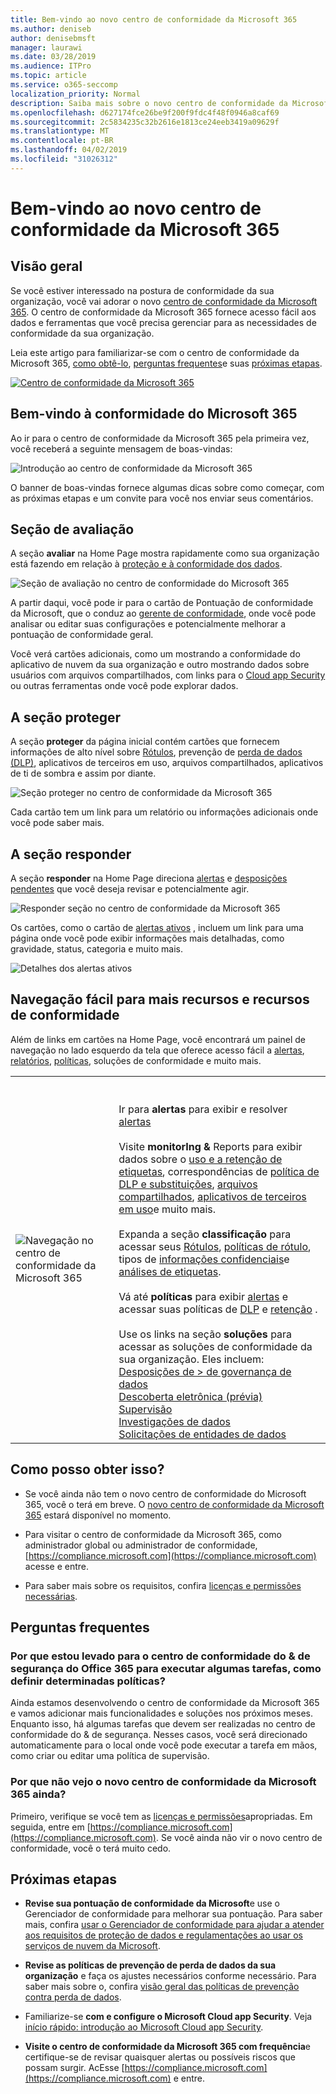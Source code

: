 ```yaml
---
title: Bem-vindo ao novo centro de conformidade da Microsoft 365
ms.author: deniseb
author: denisebmsft
manager: laurawi
ms.date: 03/28/2019
ms.audience: ITPro
ms.topic: article
ms.service: o365-seccomp
localization_priority: Normal
description: Saiba mais sobre o novo centro de conformidade da Microsoft 365, incluindo o que ele contém, como obtê-lo e suas próximas etapas.
ms.openlocfilehash: d627174fce26be9f200f9fdc4f48f0946a8caf69
ms.sourcegitcommit: 2c5834235c32b2616e1813ce24eeb3419a09629f
ms.translationtype: MT
ms.contentlocale: pt-BR
ms.lasthandoff: 04/02/2019
ms.locfileid: "31026312"
---
```

# <a name="welcome-to-your-all-new-microsoft-365-compliance-center"></a>Bem-vindo ao novo centro de conformidade da Microsoft 365

## <a name="overview"></a>Visão geral

Se você estiver interessado na postura de conformidade da sua organização, você vai adorar o novo [centro de conformidade da Microsoft 365](https://compliance.microsoft.com). O centro de conformidade da Microsoft 365 fornece acesso fácil aos dados e ferramentas que você precisa gerenciar para as necessidades de conformidade da sua organização. 

Leia este artigo para familiarizar-se com o centro de conformidade da Microsoft 365, [como obtê-lo](#how-do-i-get-this), [perguntas frequentes](#frequently-asked-questions)e suas [próximas etapas](#next-steps).

[![Centro de conformidade da Microsoft 365](media/m365-compliance-center.png)](https://compliance.microsoft.com)

## <a name="welcome-to-microsoft-365-compliance"></a>Bem-vindo à conformidade do Microsoft 365

Ao ir para o centro de conformidade da Microsoft 365 pela primeira vez, você receberá a seguinte mensagem de boas-vindas:

![Introdução ao centro de conformidade da Microsoft 365](media/m365-compliancecenter-welcomesteps.png)

O banner de boas-vindas fornece algumas dicas sobre como começar, com as próximas etapas e um convite para você nos enviar seus comentários.

## <a name="the-assess-section"></a>Seção de avaliação

A seção **avaliar** na Home Page mostra rapidamente como sua organização está fazendo em relação à [proteção e à conformidade dos dados](protect-access-to-data-and-services.md).

![Seção de avaliação no centro de conformidade do Microsoft 365](media/m365-compliance-center-assess.png)

A partir daqui, você pode ir para o cartão de Pontuação de conformidade da Microsoft, que o conduz ao [gerente de conformidade](meet-data-protection-and-regulatory-reqs-using-microsoft-cloud.md), onde você pode analisar ou editar suas configurações e potencialmente melhorar a pontuação de conformidade geral.

Você verá cartões adicionais, como um mostrando a conformidade do aplicativo de nuvem da sua organização e outro mostrando dados sobre usuários com arquivos compartilhados, com links para o [Cloud app Security](https://docs.microsoft.com/cloud-app-security/) ou outras ferramentas onde você pode explorar dados.

## <a name="the-protect-section"></a>A seção proteger

A seção **proteger** da página inicial contém cartões que fornecem informações de alto nível sobre [Rótulos](labels.md), prevenção de [perda de dados (DLP)](data-loss-prevention-policies.md), aplicativos de terceiros em uso, arquivos compartilhados, aplicativos de ti de sombra e assim por diante. 

![Seção proteger no centro de conformidade da Microsoft 365](media/m365-compliance-center-protect.png)

Cada cartão tem um link para um relatório ou informações adicionais onde você pode saber mais.

## <a name="the-respond-section"></a>A seção responder

A seção **responder** na Home Page direciona [alertas](alerts.md) e [desposições pendentes](disposition-reviews.md) que você deseja revisar e potencialmente agir.

![Responder seção no centro de conformidade da Microsoft 365](media/m365-compliance-center-respond.png)

Os cartões, como o cartão de [alertas ativos](alerts.md) , incluem um link para uma página onde você pode exibir informações mais detalhadas, como gravidade, status, categoria e muito mais.

![Detalhes dos alertas ativos](media/m365-compliance-center-alerts-details.png) 

## <a name="easy-navigation-to-more-compliance-features-and-capabilities"></a>Navegação fácil para mais recursos e recursos de conformidade

Além de links em cartões na Home Page, você encontrará um painel de navegação no lado esquerdo da tela que oferece acesso fácil a [alertas](alerts.md), [relatórios](reports-in-security-and-compliance.md), [políticas](alert-policies.md), soluções de conformidade e muito mais. 

|  |  |
|---------|---------|
|![Navegação no centro de conformidade da Microsoft 365](media/m365-compliance-center-leftnav.png)  |<br/><br/> Ir para **alertas** para exibir e resolver [alertas](alerts.md)<br/><br/>Visite **monitorIng &** Reports para exibir dados sobre o [uso e a retenção de etiquetas](sensitivity-labels.md), correspondências de [política de DLP e substituições](view-the-dlp-reports.md), [arquivos compartilhados](https://docs.microsoft.com/cloud-app-security/file-filters), [aplicativos de terceiros em uso](https://docs.microsoft.com/cloud-app-security/discovered-apps)e muito mais.<br/><br/>Expanda a seção **classificação** para acessar seus [Rótulos](labels.md), [políticas de rótulo](sensitivity-labels.md#what-label-policies-can-do), tipos de [informações confidenciais](what-the-sensitive-information-types-look-for.md)e [análises de etiquetas](view-label-activity-for-documents.md).<br/><br/>Vá até **políticas** para exibir [alertas](alerts.md) e acessar suas políticas de [DLP](data-loss-prevention-policies.md) e [retenção](retention-policies.md) .<br/><br/> Use os links na seção **soluções** para acessar as soluções de conformidade da sua organização. Eles incluem: <br/>[Desposições de > de governança de dados](disposition-reviews.md)<br/>[Descoberta eletrônica (prévia)](compliance20/overview-ediscovery-20.md)<br/>[Supervisão](supervision-policies.md)<br/>[Investigações de dados](datainvestigations/overview-data-investigations.md)<br/>[Solicitações de entidades de dados](manage-gdpr-data-subject-requests-with-the-dsr-case-tool.md)        |


## <a name="how-do-i-get-this"></a>Como posso obter isso?

- Se você ainda não tem o novo centro de conformidade do Microsoft 365, você o terá em breve. O [novo centro de conformidade da Microsoft 365](microsoft-security-and-compliance.md#microsoft-365-compliance-center) estará disponível no momento.

- Para visitar o centro de conformidade da Microsoft 365, como administrador global ou administrador de conformidade, [https://compliance.microsoft.com](https://compliance.microsoft.com) acesse e entre. 

- Para saber mais sobre os requisitos, confira [licenças e permissões necessárias](microsoft-security-and-compliance.md#required-licenses-and-permissions).

## <a name="frequently-asked-questions"></a>Perguntas frequentes

### <a name="why-am-i-taken-to-the-office-365-security--compliance-center-to-perform-some-tasks-such-as-defining-certain-policies"></a>Por que estou levado para o centro de conformidade do & de segurança do Office 365 para executar algumas tarefas, como definir determinadas políticas?

Ainda estamos desenvolvendo o centro de conformidade da Microsoft 365 e vamos adicionar mais funcionalidades e soluções nos próximos meses. Enquanto isso, há algumas tarefas que devem ser realizadas no centro de conformidade do & de segurança. Nesses casos, você será direcionado automaticamente para o local onde você pode executar a tarefa em mãos, como criar ou editar uma política de supervisão.

### <a name="why-dont-i-see-the-new-microsoft-365-compliance-center-yet"></a>Por que não vejo o novo centro de conformidade da Microsoft 365 ainda?

Primeiro, verifique se você tem as [licenças e permissões](microsoft-security-and-compliance.md#required-licenses-and-permissions)apropriadas. Em seguida, entre em [https://compliance.microsoft.com](https://compliance.microsoft.com). Se você ainda não vir o novo centro de conformidade, você o terá muito cedo.

## <a name="next-steps"></a>Próximas etapas

- **Revise sua pontuação de conformidade da Microsoft**e use o Gerenciador de conformidade para melhorar sua pontuação. Para saber mais, confira [usar o Gerenciador de conformidade para ajudar a atender aos requisitos de proteção de dados e regulamentações ao usar os serviços de nuvem da Microsoft](meet-data-protection-and-regulatory-reqs-using-microsoft-cloud.md).

- **Revise as políticas de prevenção de perda de dados da sua organização** e faça os ajustes necessários conforme necessário. Para saber mais sobre o, confira [visão geral das políticas de prevenção contra perda de dados](data-loss-prevention-policies.md). 

- Familiarize-se **com e configure o Microsoft Cloud app Security**. Veja [início rápido: introdução ao Microsoft Cloud app Security](https://docs.microsoft.com/cloud-app-security/getting-started-with-cloud-app-security).  

- **Visite o centro de conformidade da Microsoft 365 com frequência**e certifique-se de revisar quaisquer alertas ou possíveis riscos que possam surgir. AcEsse [https://compliance.microsoft.com](https://compliance.microsoft.com) e entre.